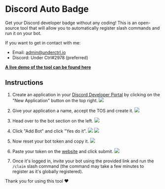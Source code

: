 # Discord Auto Badge

Get your Discord developer badge without any coding! This is an open-source tool that will allow you to automatically register slash commands and run it on your bot.

If you want to get in contact with me:

- Email: [admin@underctrl.io](mailto:admin@underctrl.io)
- Discord: Under Ctrl#2978 (preferred)

[**A live demo of the tool can be found here**](https://activedev.underctrl.io/)

## Instructions

1. Create an application in your [Discord Developer Portal](https://discord.com/developers/applications) by clicking on the "New Application" button on the top right.
   ![](https://i.imgur.com/atm10Q8.png)

2. Give your application a name, accept the TOS and create it.
   ![](https://i.imgur.com/rHpFh24.png)

3. Head over to the bot section on the left.
   ![](https://i.imgur.com/sng9uY6.png)

4. Click "Add Bot" and click "Yes do it".
   ![](https://i.imgur.com/gvU5FE7.png)
   ![](https://i.imgur.com/9YA9vDx.png)

5. Now reset your bot token and copy it.
   ![](https://i.imgur.com/Ra8Xfi2.png)

6. Paste your token on the [website](https://activedev.underctrl.io) and click submit.
   ![](https://i.imgur.com/6HUkZvh.png)

7. Once it's logged in, invite your bot using the provided link and run the `/claim` slash command (the command may take a few minutes to register as it's globally registered).

Thank you for using this tool ❤️
